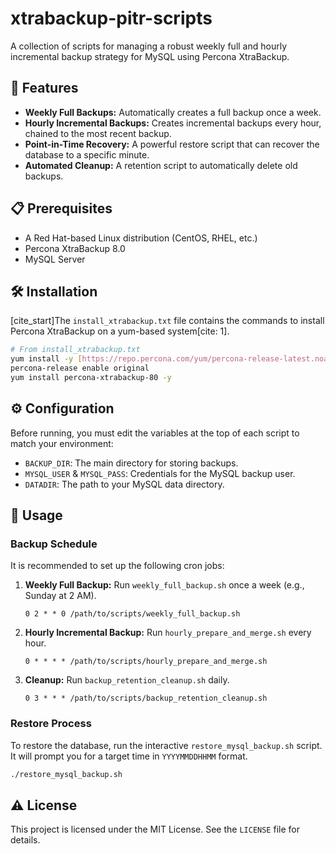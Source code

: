 # xtrabackup-pitr-scripts
A collection of scripts for managing a robust weekly full and hourly incremental backup strategy for MySQL using Percona XtraBackup.

## 🚀 Features

-   **Weekly Full Backups:** Automatically creates a full backup once a week.
-   **Hourly Incremental Backups:** Creates incremental backups every hour, chained to the most recent backup.
-   **Point-in-Time Recovery:** A powerful restore script that can recover the database to a specific minute.
-   **Automated Cleanup:** A retention script to automatically delete old backups.

## 📋 Prerequisites

-   A Red Hat-based Linux distribution (CentOS, RHEL, etc.)
-   Percona XtraBackup 8.0
-   MySQL Server

## 🛠️ Installation

[cite_start]The `install_xtrabackup.txt` file contains the commands to install Percona XtraBackup on a yum-based system[cite: 1].

```bash
# From install_xtrabackup.txt
yum install -y [https://repo.percona.com/yum/percona-release-latest.noarch.rpm](https://repo.percona.com/yum/percona-release-latest.noarch.rpm)
percona-release enable original
yum install percona-xtrabackup-80 -y
```

## ⚙️ Configuration

Before running, you must edit the variables at the top of each script to match your environment:

-   `BACKUP_DIR`: The main directory for storing backups.
-   `MYSQL_USER` & `MYSQL_PASS`: Credentials for the MySQL backup user.
-   `DATADIR`: The path to your MySQL data directory.

## 📜 Usage

### Backup Schedule

It is recommended to set up the following cron jobs:

1.  **Weekly Full Backup:** Run `weekly_full_backup.sh` once a week (e.g., Sunday at 2 AM).
    ```cron
    0 2 * * 0 /path/to/scripts/weekly_full_backup.sh
    ```

2.  **Hourly Incremental Backup:** Run `hourly_prepare_and_merge.sh` every hour.
    ```cron
    0 * * * * /path/to/scripts/hourly_prepare_and_merge.sh
    ```

3.  **Cleanup:** Run `backup_retention_cleanup.sh` daily.
    ```cron
    0 3 * * * /path/to/scripts/backup_retention_cleanup.sh
    ```

### Restore Process

To restore the database, run the interactive `restore_mysql_backup.sh` script. It will prompt you for a target time in `YYYYMMDDHHMM` format.

```bash
./restore_mysql_backup.sh
```

## ⚠️ License

This project is licensed under the MIT License. See the `LICENSE` file for details.
